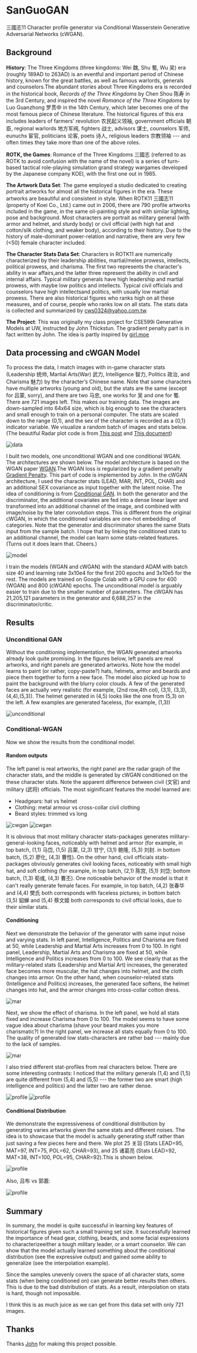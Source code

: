 # SanGuoGAN

三國志11 Character profile generator via Conditional Wasserstein Generative Adversarial Networks (cWGAN).

## Background

__History__:
The Three Kingdoms (three kingdoms: Wei 魏, Shu 蜀, Wu 吴) era (roughly 189AD to 263AD) is an eventful and important period of Chinese history, known for the great battles, as well as famous warlords, generals and counselors.The abundant stories about Three Kingdoms era is recorded in the historical book, _Records of the Three Kingdoms_ by  Chen Shou 陈寿 in the 3rd Century, and inspired the novel _Romance of the Three Kingdoms_ by Luo Guanzhong 罗贯中 in the 14th Century, which later becomes one of the most famous piece of Chinese literature. The historical figures of this era includes leaders of farmers' revolution 农民起义领袖, government officials 朝臣, regional warlords 地方军阀, fighters 战士, advisors 谋士, counselors 军师,  eunuchs 宦官, politicians 论客,  poets 诗人, religious leaders 宗教领袖  --- and often times they take more than one of the above roles. 
	
__ROTK, the Games__:
Romance of the Three Kingdoms 三國志 (referred to as ROTK to avoid confusion with the name of the novel) is a series of turn-based tactical role-playing simulation grand strategy wargames developed by the Japanese company KOEI, with the first one out in 1985. 
	
__The Artwork Data Set__:
The game employed a  studio dedicated to creating portrait artworks for almost all the historical figures in the era. These artworks are beautiful and consistent in style. When ROTK11 三國志11 (property of Koei Co., Ltd.) came out in 2006, there are 790 profile artworks included in the game, in the same oil-painting style and with similar lighting, pose and background. Most characters are portrait as military general (with armor and helmet, and sturdy body) or civil official (with high hat and cotton/silk clothing, and weaker body), according to their history.  Due to the history of male-dominant power-relation and narrative, there are very few (<50) female character included. 
	
	
__The Character Stats Data Set__:
Characters in ROTK11 are numerically characterized by their leadership abilities, martial/melee prowess, intellects, political prowess, and charisma. The first two represents the character's ability in war affairs,and the latter three represent the ability in civil and internal affairs. Typical military generals have high leadership and martial prowess, with maybe low politics and intellects. Typical civil officials and counselors have high intellectsand politics, with usually low martial prowess. There are also historical figures who ranks high on all these measures, and of course, people who ranks low on all stats. The stats data is collected and summarized by cws0324@yahoo.com.tw. 

__The Project__:
This was originally my class project for CSE599i Generative Models at UW, instructed by John Thickstun. The gradient penalty part is in fact written by John. The idea is partly inspired by [girl.moe](https://make.girls.moe/#/)

## Data processing and cWGAN Model
To process the data, I match images with in-game character stats (Leadership 统帅, Martial Arts(War) 武力, Intelligence 智力, Politics 政治, and Charisma 魅力) by the character’s Chinese name. Note that some characters have multiple artworks (young and old), but the stats are the same (except for 吕蒙, sorry), and there are two 马忠, one works for 吴 and one for 蜀. There are 721 images left. This makes our training data. The images are down-sampled into 64x64 size, which is big enough to see the characters and small enough to train on a personal computer. The stats are scaled down to the range (0,1), and the sex of the character is recorded as a {0,1} indicator variable. We visualize a random batch of images and stats below. (The beautiful Radar plot code is from [This post](https://www.kaggle.com/typewind/draw-a-radar-chart-with-python-in-a-simple-way) and [This document](https://matplotlib.org/3.1.1/gallery/specialty_plots/radar_chart.html)) 

![data](examples/dataexample.png)

I built two models, one unconditional WGAN and one conditional WGAN. The architectures are shown below. The model architecture is based on the WGAN paper  [WGAN](https://arxiv.org/abs/1701.07875).The WGAN loss is regularized by a gradient penalty [Gradient Penalty](https://arxiv.org/abs/1704.00028). This part of code is implemented by John. In the cWGAN architecture, I used the character stats (LEAD, MAR, INT, POL, CHAR) and an additional SEX covariance as input together with the latent noise. The idea of conditioning is from [Conditional GAN](https://arxiv.org/pdf/1411.1784.pdf). In both the generator and the discriminator, the additional covariates are fed into a dense linear layer and transformed into an additional channel of the image, and combined with image/noise by the later convolution steps. This is different from the original cWGAN, in which the conditioned variables are one-hot embedding of categories. Note that the generator and discriminator shares the same Stats input from the sample batch. I hope that by linking the conditioned stats to an additional channel,  the model can learn some stats-related features. (Turns out it does learn that. Cheers.)

![model](examples/architecture.png)

I train the models (WGAN and cWGAN) with the standard ADAM with batch size 40 and learning rate 3x10e4 for the first 200 epochs and 3x10e5 for the rest. The models are trained on Google Colab  with a GPU core for 400 (WGAN) and 800 (cWGAN) epochs. The unconditional model is arguably easier to train due to the smaller number of parameters. The cWGAN has 21,205,121 parameters in the generator and 6,688,257 in the discriminator/critic.

## Results

### Unconditional GAN
Without the conditioning implementation, the WGAN generated artworks already look quite promising. In the figures below, left panels are real artworks, and right panels are generated artworks. Note how the model learns to paint (or rather, copy-paste?) hats, helmets, armor and beards and piece them together to form a new face. The model also picked up how to paint the background with the blurry color clouds.  A few of the generated faces are actually very realistic (for example, (2nd row,4th col), (3,1), (3,3), (4,4),(5,3)). The helmet generated in (4,5) looks like the one from (5,3) on the left. A few examples are generated faceless, (for example, (1,3))

![unconditional](examples/unconditional1.png)

### Conditional-WGAN
Now we show the results from the conditional model.
#### Random outputs
The left panel is real artworks,  the right panel are the radar graph of the character stats, and the middle is generated by cWGAN conditioned on the these character stats. Note the apparent difference between civil (文官) and military (武将) officials. The most siginificant features the model learned are: 
- Headgears: hat vs helmet
- Clothing: metal armour vs cross-collar civil clothing  
- Beard styles: trimmed vs long

![cwgan](examples/cwganexample1.png)
![cwgan](examples/cwganexample2.png)

It is obvious that most military character stats-packages generates military-general-looking faces, noticeably with helmet and armor (for example, in top batch, (1,1) 马岱, (1,5) 吕蒙, (2,3) 甘宁, (3,1) 鲍隆, (5,3) 刘封. in bottom batch, (5,2) 廖化, (4,3) 曹性). On the other hand, civil officials stats-packages obviously generates civil looking faces, noticeably with small high hat, and soft clothing (for example, in top batch, (2,1) 陈宫, (5,1) 刘岱; bottom batch, (1,3) 荀彧, (4,3) 曹丕). One noticeable behavior of the model is that it can't really generate female faces. For example, in top batch, (4,2) 张春华 and (4,4) 樊氏 both corresponds with faceless pictures; in bottom batch (3,5) 貂蝉 and (5,4) 蔡文姬 both corresponds to civil official looks, due to their similar stats. 


#### Conditioning
Next we demonstrate the behavior of the generator with same input noise and varying  stats.  In left panel, Intelligence, Politics and Charisma are fixed at 50, while Leadership  and Martial Arts increases from 0 to 100. In right panel, Leadership, Martial Arts and Charisma are fixed at 50, while Intelligence  and  Politics increases from 0 to 100. We see clearly that as the military-related stats (Leadership and Martial Art) increases, the generated face becomes more muscular, the hat changes into helmet, and the cloth changes into armor. On the other hand, when counselor-related stats (Intelligence and Politics) increases, the generated face softens, the helmet changes into hat, and the armor changes into cross-collar cotton dress. 

![mar](examples/cwgan_mar_int_example.png)

Next, we show the effect of charisma. In the left panel, we hold all stats fixed and increase Charisma from 0 to 100. The model seems to have some vague idea about charisma (shave your beard makes you more charismatic?) In the right panel, we increase all stats equally from 0 to 100. The quality of generated low stats-characters are rather bad --- mainly due to the lack of samples. 

![mar](examples/char_all.png)

I also tried different stat-profiles from real characters below. There are some interesting contrasts: I noticed that the military generals (1,4) and (1,5) are quite different from (5,4) and (5,5) --- the former two are smart (high intelligence and politics) and the latter two are rather dense.

![profile](examples/cwgan_profileexamples.png)
![profile](examples/cwgan_profileexamples2.png)

#### Conditional Distribution
We demonstrate the expressiveness of conditional distribution by generating varies artworks given the same stats and different noises. The idea is to showcase that the model is actually generating stuff rather than just saving a few pieces here and there. We plot 25 关羽 (Stats LEAD=95, MAT=97, INT=75, POL=62, CHAR=93), and 25 诸葛亮 (Stats LEAD=92, MAT=38, INT=100, POL=95, CHAR=92).This is shown below.

![profile](examples/guanyu_zhugeliang.png)

Also, 吕布 vs 郭嘉: 

![profile](examples/lvbu_guojia.png)

## Summary
In summary, the model is quite successful in learning key features of historical figures given such a small training set size. It successfully learned the importance of head gear, clothing, beards, and some facial expressions to characterizeeither a tough military leader, or a smart counselor.  We can show that the model actually learned something about the conditional distribution (see the expressive output) and gained some ability to generalize (see the interpolation example). 
	
Since the samples unevenly covers the space of all character stats, some stats (when being conditioned on) can generate better results then others. This is due to the bad distribution of stats. As a result, interpolation on stats is hard, though not impossible.
	
I think this is as much juice as we can get from this data set with only 721 images. 

## Thanks

Thanks [John](https://homes.cs.washington.edu/~thickstn/) for making this project possible. 
